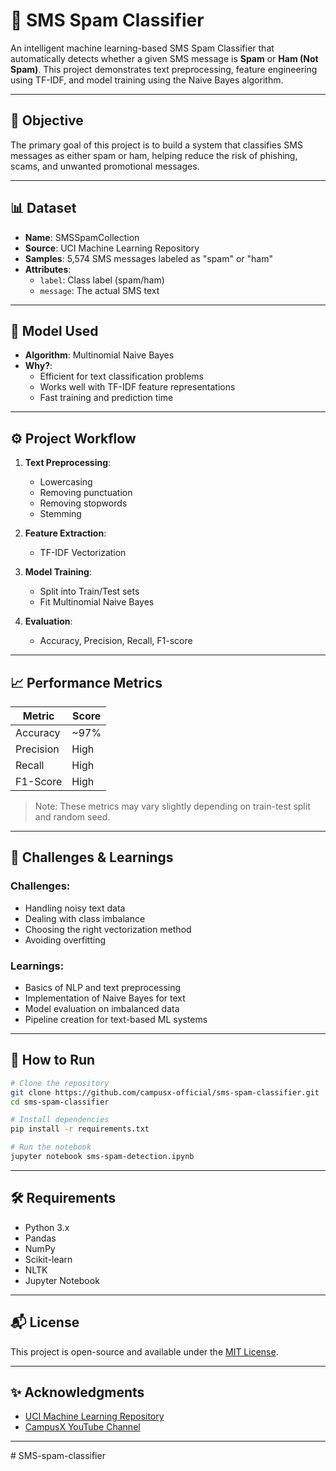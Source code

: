 # 📩 SMS Spam Classifier

An intelligent machine learning-based SMS Spam Classifier that automatically detects whether a given SMS message is **Spam** or **Ham (Not Spam)**. This project demonstrates text preprocessing, feature engineering using TF-IDF, and model training using the Naive Bayes algorithm.

---

## 📌 Objective

The primary goal of this project is to build a system that classifies SMS messages as either spam or ham, helping reduce the risk of phishing, scams, and unwanted promotional messages.

---

## 📊 Dataset

- **Name**: SMSSpamCollection
- **Source**: UCI Machine Learning Repository
- **Samples**: 5,574 SMS messages labeled as "spam" or "ham"
- **Attributes**:
  - `label`: Class label (spam/ham)
  - `message`: The actual SMS text

---

## 🧠 Model Used

- **Algorithm**: Multinomial Naive Bayes
- **Why?**:
  - Efficient for text classification problems
  - Works well with TF-IDF feature representations
  - Fast training and prediction time

---

## ⚙️ Project Workflow

1. **Text Preprocessing**:
   - Lowercasing
   - Removing punctuation
   - Removing stopwords
   - Stemming

2. **Feature Extraction**:
   - TF-IDF Vectorization

3. **Model Training**:
   - Split into Train/Test sets
   - Fit Multinomial Naive Bayes

4. **Evaluation**:
   - Accuracy, Precision, Recall, F1-score

---

## 📈 Performance Metrics

| Metric     | Score    |
|------------|----------|
| Accuracy   | ~97%     |
| Precision  | High     |
| Recall     | High     |
| F1-Score   | High     |

> Note: These metrics may vary slightly depending on train-test split and random seed.

---

## 🧩 Challenges & Learnings

### Challenges:
- Handling noisy text data
- Dealing with class imbalance
- Choosing the right vectorization method
- Avoiding overfitting

### Learnings:
- Basics of NLP and text preprocessing
- Implementation of Naive Bayes for text
- Model evaluation on imbalanced data
- Pipeline creation for text-based ML systems

---

## 🚀 How to Run

```bash
# Clone the repository
git clone https://github.com/campusx-official/sms-spam-classifier.git
cd sms-spam-classifier

# Install dependencies
pip install -r requirements.txt

# Run the notebook
jupyter notebook sms-spam-detection.ipynb
```

---

## 🛠️ Requirements

- Python 3.x
- Pandas
- NumPy
- Scikit-learn
- NLTK
- Jupyter Notebook

---

## 📬 License

This project is open-source and available under the [MIT License](LICENSE).

---

## ✨ Acknowledgments

- [UCI Machine Learning Repository](https://archive.ics.uci.edu/ml/datasets/SMS+Spam+Collection)
- [CampusX YouTube Channel](https://www.youtube.com/c/CampusX)

---
#   S M S - s p a m - c l a s s i f i e r  
 
